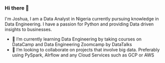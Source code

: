 ### Hi there 👋
I'm Joshua, I am a Data Analyst in Nigeria currently pursuing knowledge in Data Engineering. I have a passion for Python and providing Data driven insights to businesses. 


- 🌱 I’m currently learning Data Engineering by taking courses on DataCamp and Data Engineering Zoomcamp by DataTalks
- 👯 I’m looking to collaborate on projects that involve big data. Preferably using PySpark, AIrflow and any Cloud Services such as GCP or AWS
 
<!--
**joshuaati/joshuaati** is a ✨ _special_ ✨ repository because its `README.md` (this file) appears on your GitHub profile.

Here are some ideas to get you started:

- 🔭 I’m currently working on ...
- 🌱 I’m currently learning ...
- 👯 I’m looking to collaborate on ...
- 🤔 I’m looking for help with ...
- 💬 Ask me about ...
- 📫 How to reach me: ...
- 😄 Pronouns: ...
- ⚡ Fun fact: ...
-->
